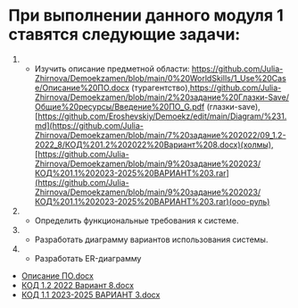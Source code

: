 
# При выполнении данного модуля 1 ставятся следующие задачи:
1. *  Изучить описание предметной области: https://github.com/Julia-Zhirnova/Demoekzamen/blob/main/0%20WorldSkills/1_Use%20Case/Описание%20ПО.docx (турагентство),https://github.com/Julia-Zhirnova/Demoekzamen/blob/main/2%20задание%20Глазки-Save/Общие%20ресурсы/Введение%20ПО_G.pdf (глазки-save),[https://github.com/Eroshevskiy/Demoekz/edit/main/Diagram/%231.md](https://github.com/Julia-Zhirnova/Demoekzamen/blob/main/7%20задание%202022/09_1.2-2022_8/КОД%201.2%202022%20Вариант%208.docx)(холмы),[https://github.com/Julia-Zhirnova/Demoekzamen/blob/main/9%20задание%202023/КОД%201.1%202023-2025%20ВАРИАНТ%203.rar](https://github.com/Julia-Zhirnova/Demoekzamen/blob/main/9%20задание%202023/КОД%201.1%202023-2025%20ВАРИАНТ%203.rar)(ооо-руль)
2. *  Определить функциональные требования к системе. 
3. *  Разработать диаграмму вариантов использования системы.
4. *  Разработать ER-диаграмму
  

  
* [Описание ПО.docx](https://github.com/Eroshevskiy/Demoekz/files/12553206/default.docx)
* [КОД 1.2 2022 Вариант 8.docx](https://github.com/Eroshevskiy/Demoekz/files/12553205/1.2.2022.8.docx)
* [КОД 1.1 2023-2025 ВАРИАНТ 3.docx](https://github.com/Eroshevskiy/Demoekz/files/12553204/1.1.2023-2025.3.docx)
